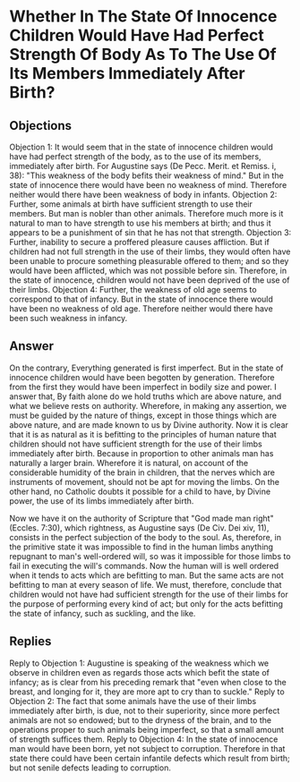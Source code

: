 # Whether In The State Of Innocence Children Would Have Had Perfect Strength Of Body As To The Use Of Its Members Immediately After Birth?
## Objections
Objection 1: It would seem that in the state of innocence children would have had perfect strength of the body, as to the use of its members, immediately after birth. For Augustine says (De Pecc. Merit. et Remiss. i, 38): "This weakness of the body befits their weakness of mind." But in the state of innocence there would have been no weakness of mind. Therefore neither would there have been weakness of body in infants.
Objection 2: Further, some animals at birth have sufficient strength to use their members. But man is nobler than other animals. Therefore much more is it natural to man to have strength to use his members at birth; and thus it appears to be a punishment of sin that he has not that strength.
Objection 3: Further, inability to secure a proffered pleasure causes affliction. But if children had not full strength in the use of their limbs, they would often have been unable to procure something pleasurable offered to them; and so they would have been afflicted, which was not possible before sin. Therefore, in the state of innocence, children would not have been deprived of the use of their limbs.
Objection 4: Further, the weakness of old age seems to correspond to that of infancy. But in the state of innocence there would have been no weakness of old age. Therefore neither would there have been such weakness in infancy.
## Answer
On the contrary, Everything generated is first imperfect. But in the state of innocence children would have been begotten by generation. Therefore from the first they would have been imperfect in bodily size and power.
I answer that, By faith alone do we hold truths which are above nature, and what we believe rests on authority. Wherefore, in making any assertion, we must be guided by the nature of things, except in those things which are above nature, and are made known to us by Divine authority. Now it is clear that it is as natural as it is befitting to the principles of human nature that children should not have sufficient strength for the use of their limbs immediately after birth. Because in proportion to other animals man has naturally a larger brain. Wherefore it is natural, on account of the considerable humidity of the brain in children, that the nerves which are instruments of movement, should not be apt for moving the limbs. On the other hand, no Catholic doubts it possible for a child to have, by Divine power, the use of its limbs immediately after birth.

Now we have it on the authority of Scripture that "God made man right" (Eccles. 7:30), which rightness, as Augustine says (De Civ. Dei xiv, 11), consists in the perfect subjection of the body to the soul. As, therefore, in the primitive state it was impossible to find in the human limbs anything repugnant to man's well-ordered will, so was it impossible for those limbs to fail in executing the will's commands. Now the human will is well ordered when it tends to acts which are befitting to man. But the same acts are not befitting to man at every season of life. We must, therefore, conclude that children would not have had sufficient strength for the use of their limbs for the purpose of performing every kind of act; but only for the acts befitting the state of infancy, such as suckling, and the like.
## Replies
Reply to Objection 1: Augustine is speaking of the weakness which we observe in children even as regards those acts which befit the state of infancy; as is clear from his preceding remark that "even when close to the breast, and longing for it, they are more apt to cry than to suckle."
Reply to Objection 2: The fact that some animals have the use of their limbs immediately after birth, is due, not to their superiority, since more perfect animals are not so endowed; but to the dryness of the brain, and to the operations proper to such animals being imperfect, so that a small amount of strength suffices them.
Reply to Objection 4: In the state of innocence man would have been born, yet not subject to corruption. Therefore in that state there could have been certain infantile defects which result from birth; but not senile defects leading to corruption.